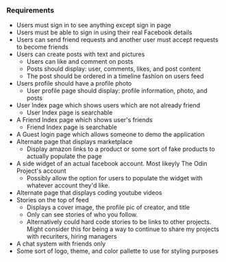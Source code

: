 ### Requirements

- Users must sign in to see anything except sign in page<br>
- Users must be able to sign in using their real Facebook details<br>
- Users can send friend requests and another user must accept requests to become friends<br>
- Users can create posts with text and pictures<br>
  - Users can like and comment on posts<br>
  - Posts should display: user, comments, likes, and post content<br>
  - The post should be ordered in a timeline fashion on users feed<br>
- Users profile should have a profile photo
  - User profile page should display: profile information, photo, and posts<br>
- User Index page which shows users which are not already friend<br>
  - User Index page is searchable<br>
- A Friend Index page which shows user's friends<br>
  - Friend Index page is searchable<br>
- A Guest login page which allows someone to demo the application<br>
- Alternate page that displays marketplace
  - Display amazon links to a product or some sort of fake products to actually populate the page<br>
- A side widget of an actual facebook account. Most likeyly The Odin Project's account<br>
  - Possibly allow the option for users to populate the widget with whatever account they'd like.<br>
- Alternate page that displays coding youtube videos<br>
- Stories on the top of feed<br>
  - Displays a cover image, the profile pic of creator, and title <br>
  - Only can see stories of who you follow.<br>
  - Alternatively could hard code stories to be links to other projects. Might consider this for being a way to continue to share my projects with recuriters, hiring managers <br>
- A chat system with friends only<br>
- Some sort of logo, theme, and color pallette to use for styling purposes <br>
